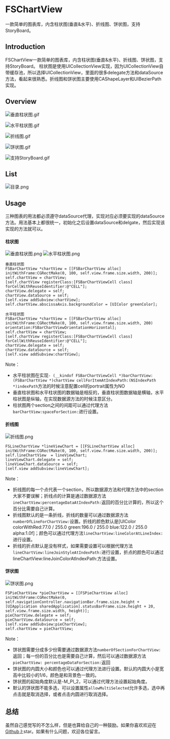 # FSChartView
一款简单的图表库，内含柱状图(垂直&amp;水平)、折线图、饼状图，支持StoryBoard。

## Introduction
FSChartView一款简单的图表库，内含柱状图(垂直&水平)、折线图、饼状图，支持StoryBoard。
柱状图是使用UICollectionView实现，因为UICollectionView自带缓存池，所以选择UICollectionView，里面的很多delegate方法和dataSource方法，看起来很熟悉。折线图和饼状图主要使用CAShapeLayer和UIBezierPath实现。
## Overview
![垂直柱状图.gif](https://github.com/Fly-Sunshine-J/FSChartView/blob/master/png/BarChartView_V.gif)

![水平柱状图.gif](https://github.com/Fly-Sunshine-J/FSChartView/blob/master/png/BarChartView_H.gif)

![折线图.gif](https://github.com/Fly-Sunshine-J/FSChartView/blob/master/png/LineChartView.gif)

![饼状图.gif](https://github.com/Fly-Sunshine-J/FSChartView/blob/master/png/PieChartView.gif)

![支持StoryBoard.gif](https://github.com/Fly-Sunshine-J/FSChartView/blob/master/png/StoryBoard.gif)

## List
![目录.png](https://github.com/Fly-Sunshine-J/FSChartView/blob/master/png/目录.png)

## Usage
三种图表的用法都必须遵守dataSource代理，实现对应必须要实现的dataSource方法。用法基本上都很统一，初始化之后设置dataSource和delgate，然后实现该实现的方法就可以。
#### 柱状图
![垂直柱状图.png](https://github.com/Fly-Sunshine-J/FSChartView/blob/master/png/垂直柱状图.png)
![水平柱状图.png](https://github.com/Fly-Sunshine-J/FSChartView/blob/master/png/水平柱状图.png)

```
垂直柱状图
FSBarChartView *chartView = [[FSBarChartView alloc] initWithFrame:CGRectMake(0, 100, self.view.frame.size.width, 200)];
self.chartView = chartView;
[self.chartView registerClass:[FSBarChartViewCell class] forCellWithReuseIdentifier:@"CELL"];
chartView.delegate = self;
chartView.dataSource = self;
[self.view addSubview:chartView];
self.chartView.abscissaAxis.backgroundColor = [UIColor greenColor];

水平柱状图
FSBarChartView *chartView = [[FSBarChartView alloc] initWithFrame:CGRectMake(0, 100, self.view.frame.size.width, 200) orientation:FSBarChartViewOrientationHorizontal];
self.chartView = chartView;
[self.chartView registerClass:[FSBarChartViewCell class] forCellWithReuseIdentifier:@"CELL"];
chartView.delegate = self;
chartView.dataSource = self;
[self.view addSubview:chartView];
```
Note：
- 水平柱状图在实现``- (__kindof FSBarChartViewCell *)barChartView:(FSBarChartView *)chartView cellForItemAtIndexPath:(NSIndexPath *)indexPath``方法的时候注意配置cell的portrait属性为NO
- 垂直柱状图和水平柱状图的数据轴是相反的，垂直柱状图数据轴是横轴，水平柱状图是纵轴，在实现数据源方法的时候注意区分。
- 柱状图两个section之间的间距可以通过代理方法``barChartView:spaceForSection:``进行设置。

#### 折线图
![折线图.png](https://github.com/Fly-Sunshine-J/FSChartView/blob/master/png/折线图.png)

```
FSLineChartView *lineViewChart = [[FSLineChartView alloc] initWithFrame:CGRectMake(0, 100, self.view.frame.size.width, 200)];
self.lineChartView  = lineViewChart;
lineViewChart.delegate = self;
lineViewChart.dataSource = self;
[self.view addSubview:lineViewChart];

```
Note：
- 折线图的每一个点代表一个section，所以数据源方法和代理方法中的section大家不要误解；折线点的计算是通过数据源方法``ineChartView:percentageDataAtIndexPath:``返回的百分比计算的，所以这个百分比需要自己计算。
- 折线图默认的是一条折线，折线的数量可以通过数据源方法``numberOfLineForChartView:``设置。折线的颜色默认是[UIColor colorWithRed:77.0 / 255.0 green:196.0 / 255.0 blue:122.0 / 255.0 alpha:1.0f]；颜色可以通过代理方法``lineChartView:lineColorAtLineIndex:``进行设置。
- 折线的折点默认是没有样式，如果需要设置可以根据代理方法``lineChartView:lineJoinStyleAtIndexPath:``进行设置，折点的颜色可以通过lineChartView:lineJoinColorAtIndexPath:方法设置。

#### 饼状图
![饼状图.png](https://github.com/Fly-Sunshine-J/FSChartView/blob/master/png/饼状图.png)


```
FSPieChartView *pieChartView = [[FSPieChartView alloc] initWithFrame:CGRectMake(0, self.navigationController.navigationBar.frame.size.height + [UIApplication sharedApplication].statusBarFrame.size.height + 20, self.view.frame.size.width, height)];
pieChartView.delegate = self;
pieChartView.dataSource = self;
[self.view addSubview:pieChartView];
self.chartView = pieChartView;
```
Note：
- 饼状图需要分成多少份需要通过数据源方法``numberOfSectionForChartView:``返回；每一份的百分比也是需要自己计算，然后可以通过数据源方法``pieChartView: percentageDataForSection:``返回
- 饼状图的内圆大小和颜色也可以通过代理方法进行设置。默认的内圆大小是宽高中比较小的1/6，颜色是和背景色一致的。
- 饼状图的起始角度默认是-M_PI_2，可以通过代理方法设置起始角度。
- 默认的饼状图不能多选，可以设置属性``allowMultiSelected``允许多选，选中再点击就是取消选择，或者点击内圆进行取消选择。

## 总结
虽然自己感觉写的不怎么样，但是也算给自己的一种鼓励。如果你喜欢欢迎在[Github](https://github.com/Fly-Sunshine-J/FSChartView)上star。如果有什么问题，欢迎各位留言。






